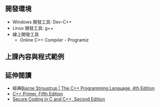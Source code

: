 ## 開發環境
- Windows 開發工具: Dev-C++
- Linux 開發工具: g++
- 線上開發工具
  - Online C++ Compiler - Programiz
## 上課內容與程式範例

## 延伸閱讀
- 經典[Bjarne Stroustrup |  The C++ Programming Language, 4th Edition](https://www.oreilly.com/library/view/the-c-programming/9780133522884)
- [C++ Primer, Fifth Edition](https://www.oreilly.com/library/view/c-primer-fifth/9780133053043/)
- [Secure Coding in C and C++, Second Edition](https://www.oreilly.com/library/view/secure-coding-in/9780132981989/)
